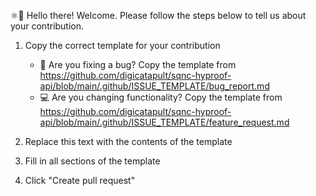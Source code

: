 ⚛👋 Hello there! Welcome. Please follow the steps below to tell us about your contribution.

1. Copy the correct template for your contribution

   - 🐛 Are you fixing a bug? Copy the template from <https://github.com/digicatapult/sqnc-hyproof-api/blob/main/.github/ISSUE_TEMPLATE/bug_report.md>
   - 💻 Are you changing functionality? Copy the template from <https://github.com/digicatapult/sqnc-hyproof-api/blob/main/.github/ISSUE_TEMPLATE/feature_request.md>

2. Replace this text with the contents of the template
3. Fill in all sections of the template
4. Click "Create pull request"
